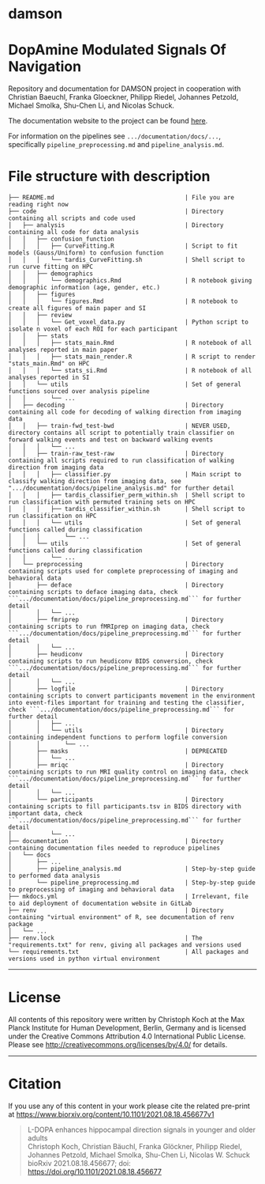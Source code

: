 # damson

# DopAmine Modulated Signals Of Navigation

Repository and documentation for DAMSON project in cooperation with Christian Baeuchl, Franka Gloeckner, Philipp Riedel, Johannes Petzold, Michael Smolka, Shu-Chen Li, and Nicolas Schuck.

The documentation website to the project can be found
[here](https://koch.mpib.berlin/damson/).

For information on the pipelines see ```.../documentation/docs/...```, specifically ```pipeline_preprocessing.md``` and ```pipeline_analysis.md```.

# File structure with description

```
├── README.md                                     | File you are reading right now
├── code                                          | Directory containing all scripts and code used
│   ├── analysis                                  | Directory containing all code for data analysis
│   │   ├── confusion_function
│   │   │   ├── CurveFitting.R                    | Script to fit models (Gauss/Uniform) to confusion function
│   │   │   └── tardis_CurveFitting.sh            | Shell script to run curve fitting on HPC
│   │   ├── demographics
│   │   │   └── demographics.Rmd                  | R notebook giving demographic information (age, gender, etc.)
│   │   ├── figures
│   │   │   └── figures.Rmd                       | R notebook to create all figures of main paper and SI
│   │   ├── review
│   │   │   └── Get_voxel_data.py                 | Python script to isolate n voxel of each ROI for each participant
│   │   ├── stats
│   │   │   ├── stats_main.Rmd                    | R notebook of all analyses reported in main paper
│   │   │   ├── stats_main_render.R               | R script to render "stats_main.Rmd" on HPC
│   │   │   └── stats_si.Rmd                      | R notebook of all analyses reported in SI
│   │   └── utils                                 | Set of general functions sourced over analysis pipeline
│   │       └── ...
│   ├── decoding                                  | Directory containing all code for decoding of walking direction from imaging data
│   │   ├── train-fwd_test-bwd                    | NEVER USED, directory contains all script to potentially train classifier on forward walking events and test on backward walking events
│   │   │   └── ...
│   │   ├── train-raw_test-raw                    | Directory containing all scripts required to run classification of walking direction from imaging data
│   │   │   ├── classifier.py                     | Main script to classify walking direction from imaging data, see ".../documentation/docs/pipeline_analysis.md" for further detail
│   │   │   ├── tardis_classifier_perm_within.sh  | Shell script to run classification with permuted training sets on HPC
│   │   │   ├── tardis_classifier_within.sh       | Shell script to run classification on HPC
│   │   │   └── utils                             | Set of general functions called during classification
│   │   │       └── ...
│   │   └── utils                                 | Set of general functions called during classification
│   │       └── ...
│   └── preprocessing                             | Directory containing scripts used for complete preprocessing of imaging and behavioral data
│       ├── deface                                | Directory containing scripts to deface imaging data, check ```.../documentation/docs/pipeline_preprocessing.md``` for further detail
│       │   └── ...
│       ├── fmriprep                              | Directory containing scripts to run fMRIprep on imaging data, check ```.../documentation/docs/pipeline_preprocessing.md``` for further detail
│       │   └── ...
│       ├── heudiconv                             | Directory containing scripts to run heudiconv BIDS conversion, check ```.../documentation/docs/pipeline_preprocessing.md``` for further detail
│       │   └── ...
│       ├── logfile                               | Directory containing scripts to convert participants movement in the environment into event-files important for training and testing the classifier, check ```.../documentation/docs/pipeline_preprocessing.md``` for further detail
│       │   ├── ...
│       │   └── utils                             | Directory containing independent functions to perform logfile conversion
│       │       └── ...
│       ├── masks                                 | DEPRECATED
│       │   └── ...
│       ├── mriqc                                 | Directory containing scripts to run MRI quality control on imaging data, check ```.../documentation/docs/pipeline_preprocessing.md``` for further detail
│       │   └── ...
│       └── participants                          | Directory containing scripts to fill participants.tsv in BIDS directory with important data, check ```.../documentation/docs/pipeline_preprocessing.md``` for further detail
│           └── ...
├── documentation                                 | Directory containing documentation files needed to reproduce pipelines
│   └── docs
│       ├── ...
│       ├── pipeline_analysis.md                  | Step-by-step guide to performed data analysis
│       └── pipeline_preprocessing.md             | Step-by-step guide to preprocessing of imaging and behavioral data
├── mkdocs.yml                                    | Irrelevant, file to aid deployment of documentation website in GitLab
├── renv                                          | Directory containing "virtual environment" of R, see documentation of renv package
│   └── ...
├── renv.lock                                     | The "requirements.txt" for renv, giving all packages and versions used
└── requirements.txt                              | All packages and versions used in python virtual environment
```

---

# License

All contents of this repository were written by Christoph Koch at the Max Planck Institute for Human Development, Berlin, Germany and is licensed under the Creative Commons Attribution 4.0 International Public License.
Please see http://creativecommons.org/licenses/by/4.0/ for details.

---

# Citation

If you use any of this content in your work please cite the related pre-print at https://www.biorxiv.org/content/10.1101/2021.08.18.456677v1

> L-DOPA enhances hippocampal direction signals in younger and older adults  
> Christoph Koch, Christian Bäuchl, Franka Glöckner, Philipp Riedel, Johannes Petzold, Michael Smolka, Shu-Chen Li, Nicolas W. Schuck  
> bioRxiv 2021.08.18.456677; doi: https://doi.org/10.1101/2021.08.18.456677
